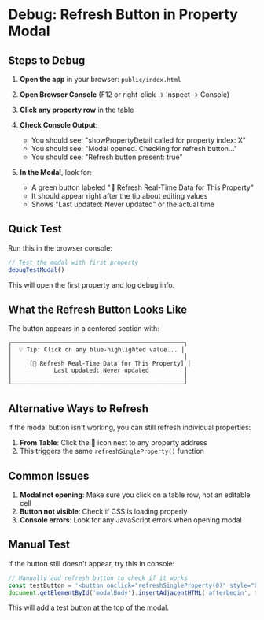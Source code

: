 # Debug: Refresh Button in Property Modal

## Steps to Debug

1. **Open the app** in your browser: `public/index.html`

2. **Open Browser Console** (F12 or right-click → Inspect → Console)

3. **Click any property row** in the table

4. **Check Console Output**:
   - You should see: "showPropertyDetail called for property index: X"
   - You should see: "Modal opened. Checking for refresh button..."
   - You should see: "Refresh button present: true"

5. **In the Modal**, look for:
   - A green button labeled "🔄 Refresh Real-Time Data for This Property"
   - It should appear right after the tip about editing values
   - Shows "Last updated: Never updated" or the actual time

## Quick Test

Run this in the browser console:
```javascript
// Test the modal with first property
debugTestModal()
```

This will open the first property and log debug info.

## What the Refresh Button Looks Like

The button appears in a centered section with:
```
┌─────────────────────────────────────────────────┐
│  💡 Tip: Click on any blue-highlighted value... │
│                                                 │
│     [🔄 Refresh Real-Time Data for This Property] │
│            Last updated: Never updated          │
│                                                 │
└─────────────────────────────────────────────────┘
```

## Alternative Ways to Refresh

If the modal button isn't working, you can still refresh individual properties:
1. **From Table**: Click the 🔄 icon next to any property address
2. This triggers the same `refreshSingleProperty()` function

## Common Issues

1. **Modal not opening**: Make sure you click on a table row, not an editable cell
2. **Button not visible**: Check if CSS is loading properly
3. **Console errors**: Look for any JavaScript errors when opening modal

## Manual Test

If the button still doesn't appear, try this in console:
```javascript
// Manually add refresh button to check if it works
const testButton = '<button onclick="refreshSingleProperty(0)" style="background: #10b981; color: white; padding: 10px 20px; border-radius: 6px;">Test Refresh</button>';
document.getElementById('modalBody').insertAdjacentHTML('afterbegin', testButton);
```

This will add a test button at the top of the modal.